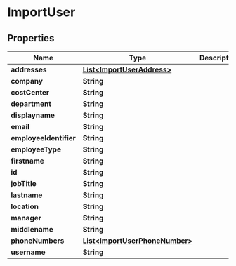 # ImportUser

## Properties
Name | Type | Description | Notes
------------ | ------------- | ------------- | -------------
**addresses** | [**List&lt;ImportUserAddress&gt;**](ImportUserAddress.md) |  |  [optional]
**company** | **String** |  |  [optional]
**costCenter** | **String** |  |  [optional]
**department** | **String** |  |  [optional]
**displayname** | **String** |  |  [optional]
**email** | **String** |  |  [optional]
**employeeIdentifier** | **String** |  |  [optional]
**employeeType** | **String** |  |  [optional]
**firstname** | **String** |  |  [optional]
**id** | **String** |  |  [optional]
**jobTitle** | **String** |  |  [optional]
**lastname** | **String** |  |  [optional]
**location** | **String** |  |  [optional]
**manager** | **String** |  |  [optional]
**middlename** | **String** |  |  [optional]
**phoneNumbers** | [**List&lt;ImportUserPhoneNumber&gt;**](ImportUserPhoneNumber.md) |  |  [optional]
**username** | **String** |  |  [optional]
